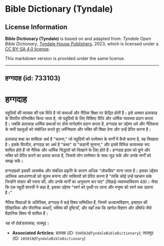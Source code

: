 # Bible Dictionary (Tyndale)

## License Information

**Bible Dictionary (Tyndale)** is based on and adapted from: _Tyndale Open Bible Dictionary_, [Tyndale House Publishers](https://tyndaleopenresources.com/), 2023, which is licensed under a [CC BY-SA 4.0 license](https://creativecommons.org/licenses/by-sa/4.0/legalcode.en).

This markdown version is provided under the same license.



--------------------------------

## हग्गदाह (id: 733103)

हग्गदाह
=======

यहूदियों की व्याख्या की एक विधि है जो कथाओं और नैतिक शिक्षा पर केंद्रित होती है। इसे अक्सर हलाकाह के विपरीत परिभाषित किया जाता है, जो यहूदियों के लिए विशिष्ट विधि और धार्मिक व्यवस्था प्रदान करता है। जबकि हलाकाह धार्मिक प्रथाओं पर ठोस मार्गदर्शन प्रदान करता है, हग्गदाह का उद्देश्य धर्म और नैतिकता के सभी पहलुओं को संबोधित करते हुए धर्मनिष्ठता और भक्ति की शिक्षा देना और उन्हें प्रेरित करना है।

हलाकाह शब्द का शाब्दिक अर्थ है "चलना," जो यहूदियों को परमेश्वर के मार्गों में कैसे चलना है, यह सिखाता है। इसके विपरीत, हग्गदाह का अर्थ है "कथा" या "कहानी सुनाना," और इसमें विभिन्न कलात्मक रूप शामिल होते हैं जो नैतिक और धार्मिक सिद्धांतों को सिखाने के लिए होते हैं। हग्गदाह हृदय को छूने और भक्ति को प्रेरित करने का प्रयास करता है, जिससे लोग परमेश्वर के साथ जुड़ सकें और उनके मार्गों को समझ सकें।

हग्गदाहको इसकी आकर्षक और संबंधित प्रकृति के कारण अधिक "लोकप्रिय" माना जाता है। इसका उद्देश्य आत्मिक अवधारणाओं को सुलभ बनाना और व्यक्तियों को प्रेरित करना है "ताकि कोई उन्हें पहचान सके जिन्होंने संसार की रचना की, और उनके मार्गों का अनुसरण कर पाए" (सिफ्रई\-व्यवस्थाविवरण 49\)। जैसा कि एक यहूदी शास्त्री ने कहा है, इसका उद्देश्य "स्वर्ग को पृथ्वी पर लाना और मनुष्य को स्वर्ग तक उठाना है।"

नैतिक शिक्षाओं के अतिरिक्त, हग्गदाह में कई विषय सम्मिलित हैं, जिनमें अध्यात्मविज्ञान, इस्राएल की ऐतिहासिक और पौराणिक कथाएँ, भविष्य की दृष्टियाँ, और यहाँ तक कि खगोल विज्ञान और औषधि जैसे वैज्ञानिक विषय भी शामिल हैं।

*यह भी देखें* हलाकाह; तलमूद। 

* **Associated Articles:** हलाखा (ID: `594563@TyndaleBibleDictionary`); तालमुद (ID: `185019@TyndaleBibleDictionary`)

